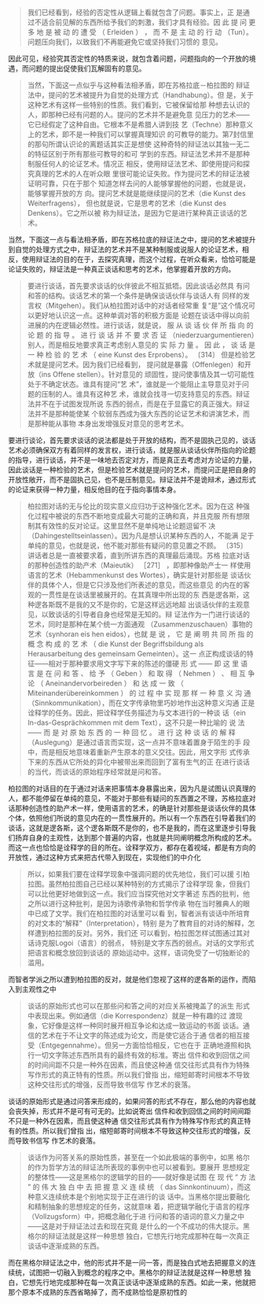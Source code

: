 <blockquote data-pid="Rmrn1lvs">我们已经看到，经验的否定性从逻辑上看就包含了问题。事实上，正 是通过不适合前见解的东西所给予我们的刺激，我们才具有经验。因 此 提 问 更 多 地 是 被 动 的 遭 受 （ Erleiden ） ， 而 不 是 主 动 的 行 动 （Tun）。问题压向我们，以致我们不再能避免它或坚持我们习惯的 意见。 </blockquote><p data-pid="YpqsMfYj">因此可见，经验究其否定性的特质来说，就包含着问题，问题指向的一个开放的境遇，而问题的提出促使我们瓦解固有的意见。</p><blockquote data-pid="rADFh5ho">当然，下面这一点似乎与这种看法相矛盾，即在苏格拉底－柏拉图的 辩证法中，提问的艺术被提升为自觉的处理方式（Handhabung）。但 是，关于这种艺术有这样一些特别的性质。我们看到，它被保留给那 种想去认识的人，即那种已经有问题的人。提问的艺术并不是避免意 见压力的艺术——它已经假定了这种自由。它根本不是希腊人讲到技 艺（Techne）那种意义上的艺术，即不是一种我们可以掌握真理知识 的可教导的能力。第7封信里的那句所谓认识论的离题话其实正是想使 这种奇特的辩证法以其独一无二的特征区别于所有那些可教导的和可 学到的东西。辩证法艺术并不是那种制服任何人的论证艺术。情况正 相反，使用辩证法艺术、即使用提问和探究真理的艺术的人在听众眼 里很可能论证失败。作为提问艺术的辩证法被证明可靠，只在于那个 知道怎样去问的人能够掌握他的问题，也就是说，能够掌握开放的方 向。提问艺术就是能继续提问的艺术（die Kunst des Weiterfragens）， 但也就是说，它是思考的艺术（die Kunst des Denkens）。它之所以被 称为辩证法，是因为它是进行某种真正谈话的艺术。</blockquote><p data-pid="2AMioqvd">当然，下面这一点与看法相矛盾，即在苏格拉底的辩证法之中，提问的艺术被提升到自觉的处理方式之中，辩证法的艺术并不是某种制服或说服人的论证艺术，相反，使用辩证法的目的在于，去探究真理，而这个过程，在听众看来，恰恰可能是论证失败的，辩证法是一种真正谈话和思考的艺术，他掌握着开放的方向。</p><blockquote data-pid="yJh6t3mh">要进行谈话，首先要求谈话的伙伴彼此不相互抵牾。因此谈话必然具 有问和答的结构。谈话艺术的第一个条件是确保谈话伙伴与谈话人有 同样的发言权（Mitgehen）。我们从柏拉图对话中的对话者经常重 复“是”这个情况可以更好地认识这一点。这种单调对答的积极方面是 论题在谈话中得以向前进展的内在逻辑必然性。进行谈话，就是说， 服 从 谈 话 伙 伴 所 指 向 的 论 题 的 指 导 。 进 行 谈 话 并 不 要 求 否 证 （niederzuargumentieren）别人，而是相反地要求真正考虑别人意见的 实 际 力 量 。 因 此 ， 谈 话 是 一 种 检 验 的 艺 术 （ eine Kunst des Erprobens）。 〔314〕 但是检验艺术就是提问艺术。因为我们已经看到， 提问就是暴露（Offenlegen）和开放（ins Offene stellen）。针对意见的 顽固性，提问使事情及其一切可能性处于不确定状态。谁具有提问“艺 术”，谁就是一个能阻止主导意见对于问题的压制的人。谁具有这种艺 术，谁就会找寻一切支持意见的东西。辩证法并不在于试图发现所说 东西的弱点，而是在于显露它的真正强大。辩证法并不是那种能使某 个软弱东西成为强大东西的论证艺术和讲演艺术，而是那种能从事物 本身出发增强反对意见的思考艺术。</blockquote><p data-pid="vH_aEhQA">要进行谈论，首先要求谈话的说法都是处于开放的结构，而不是固执己见的，谈话艺术必须确保双方有着同样的发言权，进行谈话，就是服从谈话伙伴所指向的论题的指导，进行谈话，并不是一味地去否定对方，而是真正去考虑对方论证的力量，因此谈话是一种检验的艺术，但是检验艺术就是提问的艺术，而提问正是把自身的开放性敞开，而不是固执己见，也不是压制意见。辩证法并不是诡辩术，通过形式的论证来获得一种力量，相反他目的在于指向事情本身。</p><blockquote data-pid="Sb7Qsmfv">柏拉图对话的无与伦比的现实意义应归功于这种强化艺术。因为在这 种强化过程中被说的东西不断地变成最大可能的正确和真，并且克服 所有想限制其有效性的反对论证。这里显然不是单纯地让论题逗留不 决（Dahingestelltseinlassen）。因为凡是想认识某种东西的人，不能满 足于单纯的意见，也就是说，他不能对那些有疑问的意见置之不顾。 〔315〕 讲话者总是一直被要求着，直到所讲东西的真理最后涌现。苏格 拉底对话的那种创造性的助产术（Maieutik） ［271］ ，即那种像助产士一 样使用语言的艺术（Hebammenkunst des Wortes），确实是针对那些是 谈话伙伴的具体个人，但是它只涉及他们所表述的意见，而这些意见 的内在的客观的一贯性是在谈话里被展开的。在其真理中所出现的东 西是逻各斯，这种逻各斯既不是我的又不是你的，它是这样远远地超 出谈话伙伴的主观意见，以致谈话的引导者自身也经常是无知的。辩 证法作为一门进行谈话的艺术，同时是那种在某个统一方面通观 （Zusammenzuschauen）事物的艺术（synhoran eis hen eidos），也就 是 说 ， 它 是 阐 明 共 同 所 指 的 概 念 构 成 的 艺 术 （ die Kunst der Begriffsbildung als Herausarbeitung des gemeinsam Gemeinten）。这一 点正构成谈话的特征——相对于那种要求用文字写下来的陈述的僵硬 形 式 —— 即 这 里 语 言 是 在 问 和 答 、 给 予 （ Geben ） 和 取 得 （ Nehmen ） 、 相 互 争 论 （ Aneinandervorbeireden ） 和 达 成 一 致 （ Miteinanderübereinkommen ） 的 过 程 中 实 现 那 样 一 种 意 义 沟 通 （Sinnkommunikation），而在文字传承物里巧妙地作出这种意义沟通 正是诠释学的任务。因此，把诠释学任务描述为与文本进行的一种谈 话（ein In-das-Gesprächkommen mit dem Text），这不只是一种比喻的 说 法 —— 而 是 对 原 始 东 西 的 一 种 回 忆 。 进 行 这 种 谈 话 的 解 释 （Auslegung）是通过语言而实现，这一点并不意味着置身于陌生的手 段中，而是相反地意味着重新产生原本的意义交往。因此，用文字形 式传承下来的东西从它所处的异化中被带出来而回到了富有生气的正 在进行谈话的当代，而谈话的原始程序经常就是问和答。</blockquote><p data-pid="Y856K1NP">柏拉图的对话目的在于通过对话来把事情本身暴露出来，因为凡是试图认识真理的人，都不能停留在单纯的意见，不能对于那些有疑问的东西置之不理，苏格拉底对话那种创造性的助产术一样，使用语言的艺术，的确是针对那些是谈话伙伴的具体个体，依照他们所说的意见内在的一贯性展开的。所以有一个东西在引导着我们的谈话，这就是逻各斯，这个逻各斯既不是你的，也不是我的，而在这里逐步引导我们扬弃自身的主观性，达到那个普遍的内容，也就是共同阐明概念所构成的艺术。而这一点也恰恰是诠释学的目的所在。诠释学双方，都存在着视域，都是有方向的开放性，通过这种方式来把古代带入到现在，实现他们的中介化</p><blockquote data-pid="f7UYkw08">所以，如果我们要在诠释学现象中强调问题的优先地位，我们可以援 引柏拉图。虽然柏拉图自己已经以某种特别的方式揭示了诠释学现 象，但我们可以比他更好地做到这一点。我们应当探究他对文字著述 东西的批判，他之所以进行这种批判，是因为诗歌传承物和哲学传承 物在当时雅典人的眼中已成了文学。我们在柏拉图的对话里可以看 到，智者派有谈话中所培育的对文本的“解释”（Interpretation），特别 是为了教育目的对诗的解释，怎样遭到柏拉图的反对。另外，我们还 可以看到，柏拉图怎样试图通过其对话诗克服Logoi（语言）的弱点， 特别是文字东西的弱点。对话的文学形式把语言和概念放回到谈话的 原始运动中。这样，语词免受了一切独断论的滥用。</blockquote><p data-pid="BBfC5wZu">而智者学派之所以遭到柏拉图的反对，就是他们忽视了这样的逻各斯的运作，而陷入到主观性之中</p><blockquote data-pid="PPxxCE8_">谈话的原始形式也可以在那些问和答之间的对应关系被掩盖了的派生 形式中表现出来。例如通信（die Korrespondenz）就是一种有趣的过 渡现象，它好像是这样一种同时展开相互争论和达成一致运动的书面 谈话。通信的艺术在于不让文字的陈述成为论文，而是使它适合于通 信者的相互接受（Entgegennahme）。但另一方面恰恰相反，它也在于 正确地遵照和执行一切文字陈述东西所具有的最终有效的标准。寄出 信件和收到回信之间的时间间距不只是一种外在因素，而且使这种通 信交往形式具有作为特殊写作形式的真正特有的性质。所以我们曾指 出，缩短邮寄时间根本不导致这种交往形式的增强，反而导致书信写 作艺术的衰落。</blockquote><p data-pid="AprYp9y6">谈话的原始形式是通过问答来形成的，如果问答的形式不存在，那么他的内容也就会丧失掉，形式并不是可有可无的。比如说寄出 信件和收到回信之间的时间间距不只是一种外在因素，而且使这种通 信交往形式具有作为特殊写作形式的真正特有的性质。所以我们曾指 出，缩短邮寄时间根本不导致这种交往形式的增强，反而导致书信写 作艺术的衰落。</p><blockquote data-pid="HVIoMQLH">谈话作为问答关系的原始性质，甚至在一个如此极端的事例中，如黑 格尔的作为哲学方法的辩证法所表现的事例中也可以被看到。要展开 思想规定的整体性——这是黑格尔的逻辑学的目的——就好像是试图 在 现 代 “ 方 法 ” 的 伟 大 独 白 中 去 把 握 意 义 连 续 统 （ das Sinnkontinuum），而这种意义连续统本是个别地实现于正在进行的谈 话中。当黑格尔提出要融化和精制抽象的思想规定的任务，这就意味 着，把逻辑学融化于语言的程序（Vollzugsform）中，把概念融化于进 行问和答的语词的意义力量之中——这是对于辩证法过去和现在究竟 是什么的一个不成功的伟大提示。黑格尔的辩证法就是这样一种思想 独白，它想先行地完成那种在每一次真正谈话中逐渐成熟的东西。</blockquote><p data-pid="KpOILGx-">而在黑格尔辩证法之中，他的形式并不是一问一答，而是独白式地去把握意义的连续统，试图把一切融入到概念的程序之中。黑格尔的辩证法就是这样一种思想 独白，它想先行地完成那种在每一次真正谈话中逐渐成熟的东西。如此一来，他就把那个原本不成熟的东西省略掉了，而不成熟恰恰是原初性的</p>